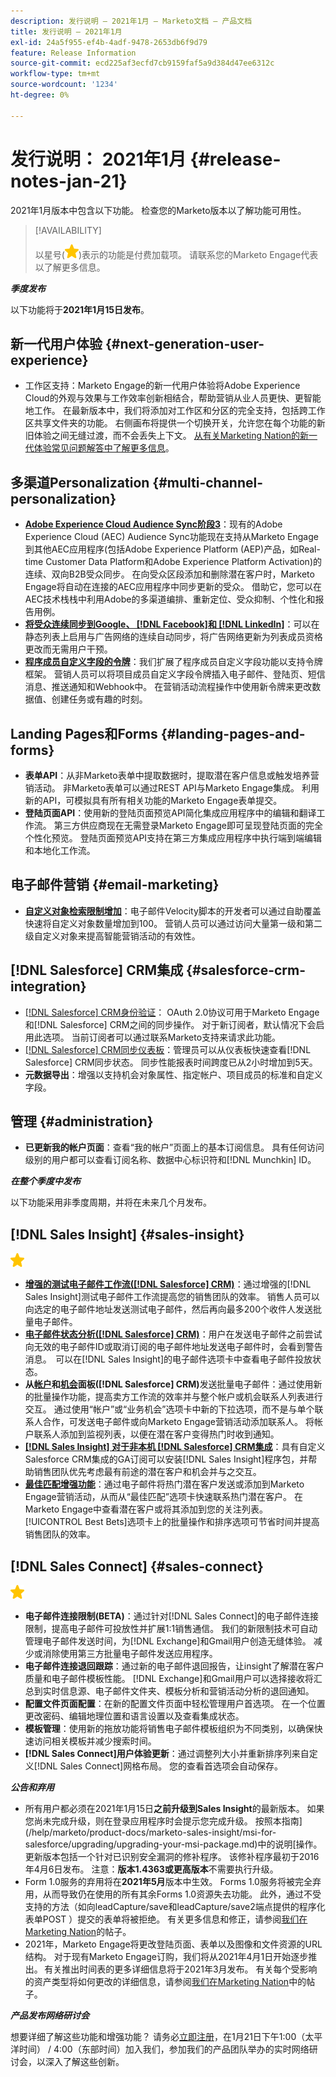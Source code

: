 ```yaml
---
description: 发行说明 — 2021年1月 — Marketo文档 — 产品文档
title: 发行说明 — 2021年1月
exl-id: 24a5f955-ef4b-4adf-9478-2653db6f9d79
feature: Release Information
source-git-commit: ecd225af3ecfd7cb9159faf5a9d384d47ee6312c
workflow-type: tm+mt
source-wordcount: '1234'
ht-degree: 0%

---
```


# 发行说明： 2021年1月 {#release-notes-jan-21}

2021年1月版本中包含以下功能。 检查您的Marketo版本以了解功能可用性。

>[!AVAILABILITY]
>
>以星号(![（星号）](assets/yellow-star.png))表示的功能是付费加载项。 请联系您的Marketo Engage代表以了解更多信息。

**_季度发布_**

以下功能将于&#x200B;**2021年1月15日发布**。

## 新一代用户体验 {#next-generation-user-experience}

* 工作区支持：Marketo Engage的新一代用户体验将Adobe Experience Cloud的外观与效果与工作效率创新相结合，帮助营销从业人员更快、更智能地工作。 在最新版本中，我们将添加对工作区和分区的完全支持，包括跨工作区共享文件夹的功能。 右侧画布将提供一个切换开关，允许您在每个功能的新旧体验之间无缝过渡，而不会丢失上下文。 [从有关Marketing Nation的新一代体验常见问题解答中了解更多信息](https://nation.marketo.com/t5/The-modern-ux/modern-ux-FAQ/ba-p/307124)。

## 多渠道Personalization {#multi-channel-personalization}

* **[Adobe Experience Cloud Audience Sync阶段3](/help/marketo/product-docs/core-marketo-concepts/smart-lists-and-static-lists/static-lists/send-a-list-to-adobe-experience-cloud.md)**：现有的Adobe Experience Cloud (AEC) Audience Sync功能现在支持从Marketo Engage到其他AEC应用程序(包括Adobe Experience Platform (AEP)产品，如Real-time Customer Data Platform和Adobe Experience Platform Activation)的连续、双向B2B受众同步。  在向受众区段添加和删除潜在客户时，Marketo Engage将自动在连接的AEC应用程序中同步更新的受众。 借助它，您可以在AEC技术栈栈中利用Adobe的多渠道编排、重新定位、受众抑制、个性化和报告用例。
* **[将受众连续同步到Google、 [!DNL Facebook]和 [!DNL LinkedIn]](/help/marketo/product-docs/demand-generation/ad-network-integrations/send-a-list-to-an-ad-network.md)**：可以在静态列表上启用与广告网络的连续自动同步，将广告网络更新为列表成员资格更改而无需用户干预。
* **[程序成员自定义字段的令牌](/help/marketo/product-docs/core-marketo-concepts/programs/tokens/program-member-custom-field-tokens.md)**：我们扩展了程序成员自定义字段功能以支持令牌框架。 营销人员可以将项目成员自定义字段令牌插入电子邮件、登陆页、短信消息、推送通知和Webhook中。 在营销活动流程操作中使用新令牌来更改数据值、创建任务或有趣的时刻。

## Landing Pages和Forms {#landing-pages-and-forms}

* **表单API**：从非Marketo表单中提取数据时，提取潜在客户信息或触发培养营销活动。 非Marketo表单可以通过REST API与Marketo Engage集成。 利用新的API，可模拟具有所有相关功能的Marketo Engage表单提交。
* **登陆页面API**：使用新的登陆页面预览API简化集成应用程序中的编辑和翻译工作流。 第三方供应商现在无需登录Marketo Engage即可呈现登陆页面的完全个性化预览。  登陆页面预览API支持在第三方集成应用程序中执行端到端编辑和本地化工作流。

## 电子邮件营销 {#email-marketing}

* **[自定义对象检索限制增加](/help/marketo/product-docs/administration/email-setup/change-custom-object-retrieval-limits-in-velocity-scripting.md)**：电子邮件Velocity脚本的开发者可以通过自助覆盖快速将自定义对象数量增加到100。 营销人员可以通过访问大量第一级和第二级自定义对象来提高智能营销活动的有效性。

## [!DNL Salesforce] CRM集成 {#salesforce-crm-integration}

* [[!DNL Salesforce] CRM身份验证](/help/marketo/product-docs/crm-sync/salesforce-sync/log-in-using-oauth-2-0.md)： OAuth 2.0协议可用于Marketo Engage和[!DNL Salesforce] CRM之间的同步操作。 对于新订阅者，默认情况下会启用此选项。 当前订阅者可以通过联系Marketo支持来请求此功能。
* [[!DNL Salesforce] CRM同步仪表板](/help/marketo/product-docs/crm-sync/salesforce-sync/salesforce-sync-errors.md)：管理员可以从仪表板快速查看[!DNL Salesforce] CRM同步状态。 同步性能报表时间跨度已从2小时增加到5天。
* **元数据导出**：增强以支持机会对象属性、指定帐户、项目成员的标准和自定义字段。

## 管理 {#administration}

* **已更新我的帐户页面**：查看“我的帐户”页面上的基本订阅信息。 具有任何访问级别的用户都可以查看订阅名称、数据中心标识符和[!DNL Munchkin] ID。

**_在整个季度中发布_**

以下功能采用非季度周期，并将在未来几个月发布。

## [!DNL Sales Insight] {#sales-insight}

![（星形）](assets/yellow-star.png)

* **[增强的测试电子邮件工作流([!DNL Salesforce] CRM)](/help/marketo/product-docs/marketo-sales-insight/msi-for-salesforce/features/actions-in-the-msi-panel/send-marketo-email/send-a-test-email.md)**：通过增强的[!DNL Sales Insight]测试电子邮件工作流提高您的销售团队的效率。 销售人员可以向选定的电子邮件地址发送测试电子邮件，然后再向最多200个收件人发送批量电子邮件。
* **[电子邮件状态分析([!DNL Salesforce] CRM)](/help/marketo/product-docs/marketo-sales-insight/msi-for-salesforce/features/tabs-in-the-msi-panel/email-tab.md)**：用户在发送电子邮件之前尝试向无效的电子邮件ID或取消订阅的电子邮件地址发送电子邮件时，会看到警告消息。  可以在[!DNL Sales Insight]的电子邮件选项卡中查看电子邮件投放状态。
* **从[帐户](/help/marketo/product-docs/marketo-sales-insight/msi-for-salesforce/features/msi-feature-overview.md#account-layout)和[机会](/help/marketo/product-docs/marketo-sales-insight/msi-for-salesforce/features/msi-feature-overview.md#opportunity-layout)面板([!DNL Salesforce] CRM)**&#x200B;发送批量电子邮件：通过使用新的批量操作功能，提高卖方工作流的效率并与整个帐户或机会联系人列表进行交互。 通过使用“帐户”或“业务机会”选项卡中新的下拉选项，而不是与单个联系人合作，可发送电子邮件或向Marketo Engage营销活动添加联系人。 将帐户联系人添加到监视列表，以便在潜在客户变得热门时收到通知。
* **[[!DNL Sales Insight] 对于非本机 [!DNL Salesforce] CRM集成](/help/marketo/product-docs/marketo-sales-insight/sales-insight-for-non-native-salesforce-integrations.md)**：具有自定义Salesforce CRM集成的GA订阅可以安装[!DNL Sales Insight]程序包，并帮助销售团队优先考虑最有前途的潜在客户和机会并与之交互。
* **[最佳匹配增强功能](/help/marketo/product-docs/marketo-sales-insight/msi-for-salesforce/features/marketo-tab/best-bets.md)**：通过电子邮件将热门潜在客户发送或添加到Marketo Engage营销活动，从而从“最佳匹配”选项卡快速联系热门潜在客户。 在Marketo Engage中查看潜在客户或将其添加到您的关注列表。 [!UICONTROL Best Bets]选项卡上的批量操作和排序选项可节省时间并提高销售团队的效率。

## [!DNL Sales Connect] {#sales-connect}

![（星形）](assets/yellow-star.png)

* **电子邮件连接限制(BETA)**：通过针对[!DNL Sales Connect]的电子邮件连接限制，提高电子邮件可投放性并扩展1:1销售通信。 我们的新限制技术可自动管理电子邮件发送时间，为[!DNL Exchange]和Gmail用户创造无缝体验。 减少或消除使用第三方批量电子邮件发送应用程序。
* **电子邮件连接退回跟踪**：通过新的电子邮件退回报告，让insight了解潜在客户质量和电子邮件模板性能。 [!DNL Exchange]和Gmail用户可以选择接收将汇总到实时信息源、电子邮件文件夹、模板分析和营销活动分析的退回通知。
* **配置文件页面配置**：在新的配置文件页面中轻松管理用户首选项。 在一个位置更改密码、编辑地理位置和语言设置以及查看集成状态。
* **模板管理**：使用新的拖放功能将销售电子邮件模板组织为不同类别，以确保快速访问相关模板并减少搜索时间。
* **[!DNL Sales Connect]用户体验更新**：通过调整列大小并重新排序列来自定义[!DNL Sales Connect]网格布局。 您的查看首选项会自动保存。

**_公告和弃用_**

* 所有用户都必须在2021年1月15日&#x200B;**之前升级到Sales Insight**&#x200B;的最新版本。 如果您尚未完成升级，则在登录应用程序时会提示您完成升级。 按照本指南](/help/marketo/product-docs/marketo-sales-insight/msi-for-salesforce/upgrading/upgrading-your-msi-package.md)中的说明[操作。 更新版本包括一个针对已识别安全漏洞的修补程序。 该修补程序最初于2016年4月6日发布。 注意：**版本1.4363或更高版本**&#x200B;不需要执行升级。
* Form 1.0服务的弃用将在&#x200B;**2021年5月**&#x200B;版本中生效。 Forms 1.0服务将被完全弃用，从而导致仍在使用的所有其余Forms 1.0资源失去功能。 此外，通过不受支持的方法（如向leadCapture/save和leadCapture/save2端点提供的程序化表单POST ）提交的表单将被拒绝。 有关更多信息和修正，请参阅[我们在Marketing Nation](https://nation.marketo.com/t5/Product-Documents/Upcoming-Changes-to-the-Marketo-Engage-Form-Platform/ta-p/306631)的帖子。
* 2021年，Marketo Engage将更改登陆页面、表单以及图像和文件资源的URL结构。 对于现有Marketo Engage订购，我们将从2021年4月1日开始逐步推出。 有关推出时间表的更多详细信息将于2021年3月发布。 有关每个受影响的资产类型将如何更改的详细信息，请参阅[我们在Marketing Nation](https://nation.marketo.com/t5/Product-Documents/Upcoming-Changes-to-Design-Studio-URLs/ta-p/306632)中的帖子。

**_产品发布网络研讨会_**

想要详细了解这些功能和增强功能？ 请务必[立即注册](https://engage.marketo.com/January_21_Release_Webinar_Registration.html)，在1月21日下午1:00（太平洋时间） / 4:00（东部时间）加入我们，参加我们的产品团队举办的实时网络研讨会，以深入了解这些创新。
